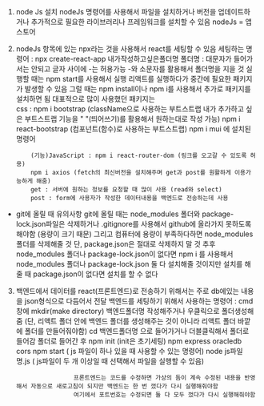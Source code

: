 1.  node Js 설치
    nodeJs 명령어를 사용해서 파일을 설치하거나 버전을 업데이트하거나
    추가적으로 필요한 라이브러리나 프레임워크를 설치할 수 있음
    nodeJs = 앱스토어

2.  nodeJs 항목에 있는 npx라는 것을 사용해서 react를 세팅할 수 있음
    세팅하는 명령어 : npx create-react-app 내가작성하고싶은폴더명
    폴더명 : 대문자가 들어가서는 안되고 글자 사이에 -는 허용가능 -와 소문자를 활용해서 폴더명을 지을 것
    실행할 때는 npm start를 사용해서 실행
    리액트를 실행하다가 중간에 필요한 패키지가 발생할 수 있음
    그럴 때는 npm install이나 npm i를 사용해서 추가로 패키지를 설치하면 됨
    대표적으로 많이 사용했던 패키지는  
     css : npm i bootstrap
    (className으로 사용하는 부트스트랩
    내가 추가하고 싶은 부트스트랩 기능을 " "(띄어쓰기)를 활용해서 원하는대로 작성 가능)
    npm i react-bootstrap
    (컴포넌트(함수)로 사용하는 부트스트랩)
    npm i mui 에 설치된 명령어

            (기능)JavaScript : npm i react-router-dom (링크를 오고갈 수 있도록 허용)
            npm i axios (fetch의 최신버전을 설치해주며 get과 post를 원활하게 이용가능하게 해줌)
            get : 서버에 원하는 정보를 요청할 때 많이 사용 (read와 select)
            post : form에 사용자가 작성한 데이터내용을 백엔드로 전송하는데 사용

- git에 올릴 때 유의사항
  git에 올릴 때는 node_modules 폴더와 package-lock.json파일은 삭제하거나 .gitignore를 사용해서 github에 올라가지 못하도록 해야함 (용량이 크기 때문)
  그리고 컴퓨터에 용량이 부족하다하면 node_modules 폴더를 삭제해줄 것
  단, package.json은 절대로 삭제하지 말 것
  추후 node_modules 폴더나 package-lock.json이 없다면 npm i 를 사용해서 node_modules 폴더나 package-lock.json 둘 다 설치해줄 것이지만
  설치를 해줄 때 package.json이 없다면 설치를 할 수 없다

3.  백엔드에서 데이터를 react(프론트엔드)로 전송하기 위해서는 주로 db에있는 내용을 json형식으로 다듬어서 전달
    백엔드를 세팅하기 위해서 사용하는 명령어 :
    cmd창에 mkdir(make directory) 백엔드폴더명 작성해주거나 우클릭으로 폴더생성해줌
    (단, 리액트 폴더 안에 백엔드 폴더를 생성해주는 것이 아니라 리액트 폴더 바깥에 폴더를 만들어줘야함)
    cd 백엔드폴더명 으로 들어가거나 더블클릭해서 폴더로 들어감
    폴더로 들어간 후 npm init (init은 초기세팅)
    npm express oracledb cors
    npm start ( js 파일이 하나 있을 때 사용할 수 있는 명령어)
    node js파일명.js ( js파일이 두 개 이상일 때 선택해서 파일을 실행할 수 있음)

                        프론트엔드는 코드를 수정하면 가상의 돔이 계속 수정된 내용을 반영해서 자동으로 새로고침이 되지만 백엔드는 한 번 껐다가 다시 실행해줘야함
                        여기에서 포트번호는 수정되면 둘 다 모두 껐다가 다시 실행해줘야함
